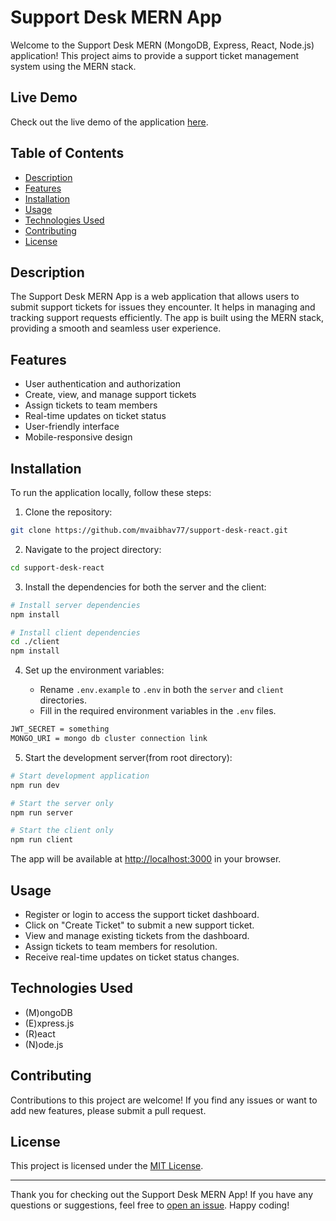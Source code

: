 # Support Desk MERN App

Welcome to the Support Desk MERN (MongoDB, Express, React, Node.js) application! This project aims to provide a support ticket management system using the MERN stack.

## Live Demo

Check out the live demo of the application [here](https://vaibhav-support-desk.onrender.com/).

## Table of Contents

- [Description](#description)
- [Features](#features)
- [Installation](#installation)
- [Usage](#usage)
- [Technologies Used](#technologies-used)
- [Contributing](#contributing)
- [License](#license)

## Description

The Support Desk MERN App is a web application that allows users to submit support tickets for issues they encounter. It helps in managing and tracking support requests efficiently. The app is built using the MERN stack, providing a smooth and seamless user experience.

## Features

- User authentication and authorization
- Create, view, and manage support tickets
- Assign tickets to team members
- Real-time updates on ticket status
- User-friendly interface
- Mobile-responsive design

## Installation

To run the application locally, follow these steps:

1. Clone the repository:

```bash
git clone https://github.com/mvaibhav77/support-desk-react.git
```

2. Navigate to the project directory:

```bash
cd support-desk-react
```

3. Install the dependencies for both the server and the client:

```bash
# Install server dependencies
npm install

# Install client dependencies
cd ./client
npm install
```

4. Set up the environment variables:

   - Rename `.env.example` to `.env` in both the `server` and `client` directories.
   - Fill in the required environment variables in the `.env` files.
  ```bash
  JWT_SECRET = something
  MONGO_URI = mongo db cluster connection link
  ```
    

5. Start the development server(from root directory):

```bash
# Start development application
npm run dev

# Start the server only
npm run server

# Start the client only
npm run client
```

The app will be available at [http://localhost:3000](http://localhost:3000) in your browser.

## Usage

- Register or login to access the support ticket dashboard.
- Click on "Create Ticket" to submit a new support ticket.
- View and manage existing tickets from the dashboard.
- Assign tickets to team members for resolution.
- Receive real-time updates on ticket status changes.

## Technologies Used

- (M)ongoDB
- (E)xpress.js
- (R)eact
- (N)ode.js

## Contributing

Contributions to this project are welcome! If you find any issues or want to add new features, please submit a pull request.

## License

This project is licensed under the [MIT License](LICENSE).

---

Thank you for checking out the Support Desk MERN App! If you have any questions or suggestions, feel free to [open an issue](https://github.com/mvaibhav77/support-desk-react/issues). Happy coding!
